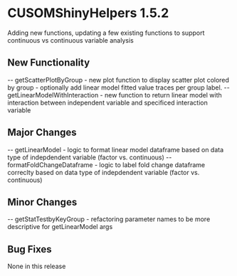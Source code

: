 # CUSOMShinyHelpers 1.5.2
 Adding new functions, updating a few existing functions to support continuous vs continuous variable analysis 
 
## New Functionality 
-- getScatterPlotByGroup - new plot function to display scatter plot colored by group - optionally add linear model fitted value traces per group label. 
-- getLinearModelWithInteraction - new function to return linear model with interaction between independent variable and specificed interaction variable
 
## Major Changes 
-- getLinearModel - logic to format linear model dataframe based on data type of indepdendent variable (factor vs. continuous)
-- formatFoldChangeDataframe - logic to label fold change dataframe correclty based on data type of indepdendent variable (factor vs. continuous)
 
## Minor Changes
-- getStatTestbyKeyGroup - refactoring parameter names to be more descriptive for getLinearModel args 

  
## Bug Fixes 
None in this release
